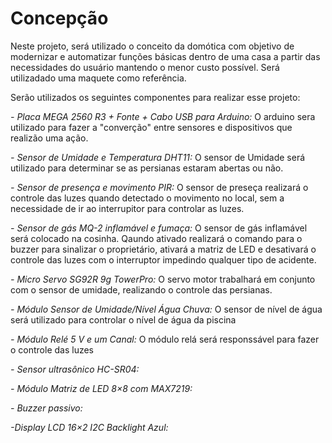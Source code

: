 
# Concepção

Neste projeto, será utilizado o conceito da domótica com objetivo de modernizar e automatizar funções básicas dentro de uma casa a partir das necessidades do usuário mantendo o menor custo possível. Será utilizadado uma maquete como referência.

Serão utilizados os seguintes componentes para realizar esse projeto:

*- Placa MEGA 2560 R3 + Fonte + Cabo USB para Arduino:*
O arduino sera utilizado para fazer a "converção" entre sensores e dispositivos que realizão uma ação.

*- Sensor de Umidade e Temperatura DHT11:*
O sensor de Umidade será utilizado para determinar se as persianas estaram abertas ou não.

*- Sensor de presença e movimento PIR:*
O sensor de preseça realizará o controle das luzes quando detectado o movimento no local, sem a necessidade de ir ao interrupitor para controlar as luzes.

*- Sensor de gás MQ-2 inflamável e fumaça:*
O sensor de gás inflamável será colocado na cosinha. Qaundo ativado realizará o comando para o buzzer para sinalizar o proprietário, ativará a matriz de LED e desativará o controle das luzes com o interruptor impedindo qualquer tipo de acidente.

*- Micro Servo SG92R 9g TowerPro:*
O servo motor trabalhará em conjunto com o sensor de umidade, realizando o controle das persianas.

*- Módulo Sensor de Umidade/Nível Água Chuva:*
O sensor de nível de água será utilizado para controlar o nível de água da piscina

*- Módulo Relé 5 V e um Canal:*
O módulo relá será responssável para fazer o controle das luzes

*- Sensor ultrasônico HC-SR04:*

*- Módulo Matriz de LED 8×8 com MAX7219:*

*- Buzzer passivo:*

*-Display LCD 16×2 I2C Backlight Azul:*
